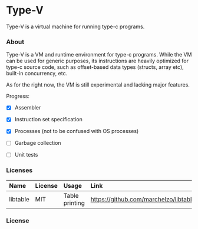 Type-V
===

Type-V is a virtual machine for running type-c programs.

### About
Type-V is a VM and runtime environment for type-c programs.
While the VM can be used for generic purposes, its instructions are heavily optimized
for type-c source code, such as offset-based data types (structs, array etc), 
built-in concurrency, etc.

As for the right now, the VM is still experimental and lacking major features.

Progress:

- [x] Assembler
- [x] Instruction set specification
- [x] Processes (not to be confused with OS processes)
- [ ] Garbage collection
- [ ] Unit tests


### Licenses
| Name   |License|     Usage      |Link|
|:-------|:---|:--------------|:---|
| libtable|MIT| Table printing |https://github.com/marchelzo/libtable|

### License
